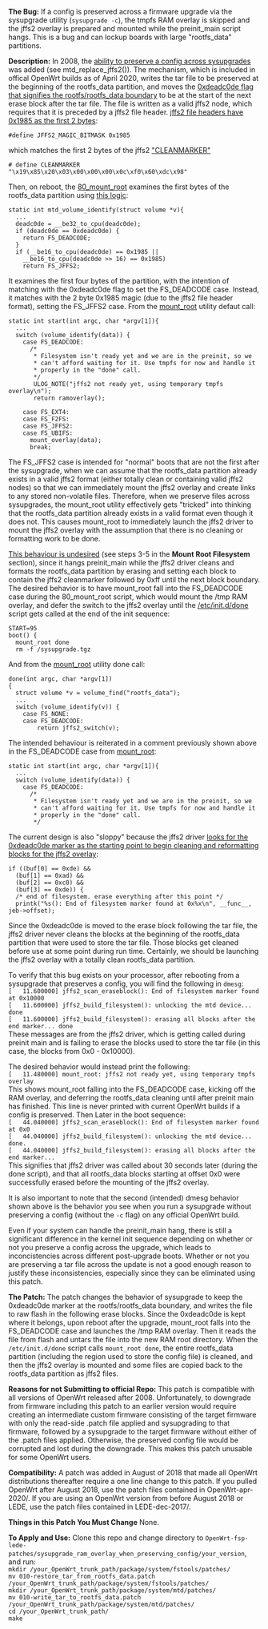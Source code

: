 **The Bug:** If a config is preserved across a firmware upgrade via the sysupgrade utility (`sysupgrade -c`), the tmpfs RAM overlay is skipped and the jffs2 overlay is prepared and mounted while the preinit_main script hangs. This is a bug and can lockup boards with large "rootfs_data" partitions. 

**Description:** In 2008, the [ability to preserve a config across sysupgrades](https://github.com/bmork/OpenWrt/blob/master/package/system/mtd/src/jffs2.c) was added (see mtd_replace_jffs2()). The mechanism, which is included in offical OpenWrt builds as of April 2020, writes the tar file to be preserved at the beginning of the rootfs_data partition, and moves the [0xdeadc0de flag that signifies the rootfs/rootfs_data boundary](https://openwrt.org/docs/techref/filesystems) to be at the start of the next erase block after the tar file. The file is written as a valid jffs2 node, which requires that it is preceded by a jffs2 file header. [jffs2 file headers have 0x1985 as the first 2 bytes](https://github.com/torvalds/linux/blob/master/include/uapi/linux/jffs2.h):

`#define JFFS2_MAGIC_BITMASK 0x1985`

which matches the first 2 bytes of the jffs2 ["CLEANMARKER"](https://github.com/m-labs/openwrt-milkymist/blob/master/package/mtd/src/jffs2.c) 

`# define CLEANMARKER "\x19\x85\x20\x03\x00\x00\x00\x0c\xf0\x60\xdc\x98"`

Then, on reboot, the [80_mount_root](https://github.com/openwrt/openwrt/blob/master/package/base-files/files/lib/preinit/80_mount_root) examines the first bytes of the rootfs_data partition using [this logic](https://lxr.openwrt.org/source/fstools/libfstools/mtd.c):
```
static int mtd_volume_identify(struct volume *v){
  ...
  deadc0de = __be32_to_cpu(deadc0de);
  if (deadc0de == 0xdeadc0de) {
    return FS_DEADCODE;
  } 
  if (__be16_to_cpu(deadc0de) == 0x1985 ||
    __be16_to_cpu(deadc0de >> 16) == 0x1985)
    return FS_JFFS2;
```

It examines the first four bytes of the partition, with the intention of matching with the 0xdeadc0de flag to set the FS_DEADCODE case. Instead, it matches with the 2 byte 0x1985 magic (due to the jffs2 file header format), setting the FS_JFFS2 case. From the [mount_root](https://git.openwrt.org/?p=project/fstools.git;a=blob;f=mount_root.c) utility defaut call:
```
static int start(int argc, char *argv[1]){
  ...
  switch (volume_identify(data)) {
    case FS_DEADCODE:
      /*
       * Filesystem isn't ready yet and we are in the preinit, so we
       * can't afford waiting for it. Use tmpfs for now and handle it
       * properly in the "done" call.
       */
       ULOG_NOTE("jffs2 not ready yet, using temporary tmpfs overlay\n");
       return ramoverlay();         
                 
    case FS_EXT4:
    case FS_F2FS:
    case FS_JFFS2:
    case FS_UBIFS:
      mount_overlay(data);
      break;
```

The FS_JFFS2 case is intended for "normal" boots that are not the first after the sysupgrade, when we can assume that the rootfs_data partition already exists in a valid jffs2 format (either totally clean or containing valid jffs2 nodes) so that we can immediately mount the jffs2 overlay and create links to any stored non-volatile files. Therefore, when we preserve files across sysupgrades, the mount_root utility effectively gets "tricked" into thinking that the rootfs_data partition already exists in a valid format even though it does not. This causes mount_root to immediately launch the jffs2 driver to mount the jffs2 overlay with the assumption that there is no cleaning or formatting work to be done.

[This behaviour is undesired](https://openwrt.org/docs/techref/preinit_mount) (see steps 3-5 in the **Mount Root Filesystem** section), since it hangs preinit_main while the jffs2 driver cleans and formats the rootfs_data partition by erasing and setting each block to contain the jffs2 cleanmarker followed by 0xff until the next block boundary.
The desired behavior is to have mount_root fall into the FS_DEADCODE case during the 80_mount_root script, which would mount the /tmp RAM overlay, and defer the switch to the jffs2 overlay until the [/etc/init.d/done](https://github.com/openwrt/openwrt/blob/master/package/base-files/files/etc/init.d/done) script gets called at the end of the init sequence:

```
START=95
boot() {
  mount_root done
  rm -f /sysupgrade.tgz
```
And from the [mount_root](https://git.openwrt.org/?p=project/fstools.git;a=blob;f=mount_root.c) utility done call:

```
done(int argc, char *argv[1])
{
  struct volume *v = volume_find("rootfs_data");
  ...
  switch (volume_identify(v)) {
    case FS_NONE:
    case FS_DEADCODE:
    	return jffs2_switch(v);
```

The intended behaviour is reiterated in a comment previously shown above in the FS_DEADCODE case from [mount_root](https://git.openwrt.org/?p=project/fstools.git;a=blob;f=mount_root.c):
```
static int start(int argc, char *argv[1]){
  ...
  switch (volume_identify(data)) {
    case FS_DEADCODE:
      /*
       * Filesystem isn't ready yet and we are in the preinit, so we
       * can't afford waiting for it. Use tmpfs for now and handle it
       * properly in the "done" call.
       */
```

The current design is also "sloppy" because the jffs2 driver [looks for the 0xdeadc0de marker as the starting point to begin cleaning and reformatting blocks for the jffs2 overlay](https://github.com/openwrt-mirror/openwrt/blob/master/target/linux/generic/patches-3.18/532-jffs2_eofdetect.patch):

```
if ((buf[0] == 0xde) &&
  (buf[1] == 0xad) &&
  (buf[2] == 0xc0) &&
  (buf[3] == 0xde)) {
  /* end of filesystem. erase everything after this point */
  printk("%s(): End of filesystem marker found at 0x%x\n", __func__, jeb->offset);
```

Since the 0xdeadc0de is moved to the erase block following the tar file, the jffs2 driver never cleans the blocks at the beginning of the rootfs_data partition that were used to store the tar file. Those blocks get cleaned before use at some point during run time. Certainly, we should be launching the jffs2 overlay with a totally clean rootfs_data partition.

To verify that this bug exists on your processor, after rebooting from a sysupgrade that preserves a config, you will find the following in `dmesg`:<br/>
`[   11.600000] jffs2_scan_eraseblock(): End of filesystem marker found at 0x10000`<br/>
`[   11.600000] jffs2_build_filesystem(): unlocking the mtd device... done`<br/>
`[   11.600000] jffs2_build_filesystem(): erasing all blocks after the end marker... done`<br/>
These messages are from the jffs2 driver, which is getting called during preinit main and is failing to erase the blocks used to store the tar file (in this case, the blocks from 0x0 - 0x10000).

The desired behavior would instead print the following: <br/>
`[   11.480000] mount_root: jffs2 not ready yet, using temporary tmpfs overlay`<br/>
This shows mount_root falling into the FS_DEADCODE case, kicking off the RAM overlay, and deferring the rootfs_data cleaning until after preinit main has finished. This line is never printed with current OpenWrt builds if a config is preserved. Then Later in the boot sequence:<br/>
`[   44.040000] jffs2_scan_eraseblock(): End of filesystem marker found at 0x0`<br/>
`[   44.040000] jffs2_build_filesystem(): unlocking the mtd device... done.`<br/>
`[   44.040000] jffs2_build_filesystem(): erasing all blocks after the end marker...`<br/>
This signifies that jffs2 driver was called about 30 seconds later (during the done script), and that all rootfs_data blocks starting at offset 0x0 were successfully erased before the mounting of the jffs2 overlay.

It is also important to note that the second (intended) dmesg behavior shown above is the behavior you see when you run a sysupgrade without preserving a config (without the `-c` flag) on any official OpenWrt build. 

Even if your system can handle the preinit_main hang, there is still a significant difference in the kernel init sequence depending on whether or not you preserve a config across the upgrade, which leads to inconcistencies across different post-upgrade boots. Whether or not you are preserving a tar file across the update is not a good enough reason to justify these inconsistencies, especially since they can be eliminated using this patch.

**The Patch:** The patch changes the behavior of sysupgrade to keep the 0xdeadc0de marker at the rootfs/rootfs_data boundary, and writes the file to raw flash in the following erase blocks. Since the 0xdeadc0de is kept where it belongs, upon reboot after the upgrade, mount_root falls into the FS_DEADCODE case and launches the /tmp RAM overlay. Then it reads the file from flash and untars the file into the new RAM root directory. When the `/etc/init.d/done` script calls `mount_root done`, the entire rootfs_data partition (including the region used to store the config file) is cleaned, and then the jffs2 overlay is mounted and some files are copied back to the rootfs_data partition as jffs2 files.

**Reasons for not Submitting to official Repo:** This patch is compatible with all versions of OpenWrt released after 2008. Unfortunately, to downgrade from firmware including this patch to an earlier version would require creating an intermediate custom firmware consisting of the target firmware with only the read-side .patch file applied and sysupgrading to that firmware, followed by a sysupgrade to the target firmware without either of the .patch files applied. Otherwise, the preserved config file would be corrupted and lost during the downgrade. This makes this patch unusable for some OpenWrt users.

**Compatibility:** A patch was added in August of 2018 that made all OpenWrt distributions thereafter require a one line change to this patch. If you pulled OpenWrt after August 2018, use the patch files contained in OpenWrt-apr-2020/. If you are using an OpenWrt version from before August 2018 or LEDE, use the patch files contained in LEDE-dec-2017/.

**Things in this Patch You Must Change** None.

**To Apply and Use:** Clone this repo and change directory to `OpenWrt-fsp-lede-patches/sysupgrade_ram_overlay_when_preserving_config/your_version`, and run:<br/>
`mkdir /your_OpenWrt_trunk_path/package/system/fstools/patches/`<br/>
`mv 010-restore_tar_from_rootfs_data.patch /your_OpenWrt_trunk_path/package/system/fstools/patches/`<br/>
`mkdir /your_OpenWrt_trunk_path/package/system/mtd/patches/`<br/>
`mv 010-write_tar_to_rootfs_data.patch /your_OpenWrt_trunk_path/package/system/mtd/patches/`<br/>
`cd /your_OpenWrt_trunk_path/`<br/>
`make`<br/>
